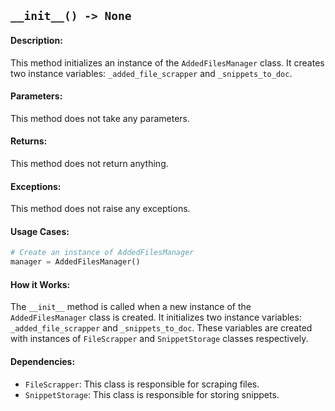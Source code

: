 ## `__init__() -> None`

#### Description:
This method initializes an instance of the `AddedFilesManager` class. It creates two instance variables: `_added_file_scrapper` and `_snippets_to_doc`. 

#### Parameters:
This method does not take any parameters.

#### Returns:
This method does not return anything.

#### Exceptions:
This method does not raise any exceptions.

#### Usage Cases:

```python
# Create an instance of AddedFilesManager
manager = AddedFilesManager()
```

#### How it Works:
The `__init__` method is called when a new instance of the `AddedFilesManager` class is created. It initializes two instance variables: `_added_file_scrapper` and `_snippets_to_doc`. These variables are created with instances of `FileScrapper` and `SnippetStorage` classes respectively. 

#### Dependencies:
- `FileScrapper`: This class is responsible for scraping files.
- `SnippetStorage`: This class is responsible for storing snippets.